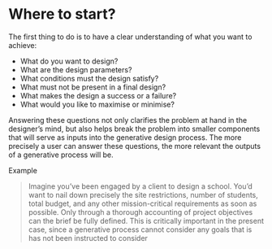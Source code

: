 # Where to start?

The first thing to do is to have a clear understanding of what you want to achieve:
*	What do you want to design?
*	What are the design parameters?
*	What conditions must the design satisfy?
*	What must not be present in a final design?
*	What makes the design a success or a failure?
*	What would you like to maximise or minimise?

Answering these questions not only clarifies the problem at hand in the designer’s mind, but also helps break the problem into smaller components that will serve as inputs into the generative design process. The more precisely a user can answer these questions, the more relevant the outputs of a generative process will be.

Example
> Imagine you’ve been engaged by a client to design a school. You’d want to nail down precisely the site restrictions, number of students, total budget, and any other mission-critical requirements as soon as possible. Only through a thorough accounting of project objectives can the brief be fully defined. This is critically important in the present case, since a generative process cannot consider any goals that is has not been instructed to consider
